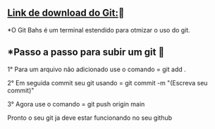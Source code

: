 ## [Link de download do Git:](https://git-scm.com/downloads):link:

*O Git Bahs é um terminal estendido para otmizar o uso do git.

## *Passo a passo para subir um git :footprints:

1° Para um arquivo não adicionado use o comando = git add .

2° Em seguida commit seu git usando = git commit -m "(Escreva seu commit)"

3° Agora use o comando = git push origin main 

Pronto o seu git ja deve estar funcionando no seu github
